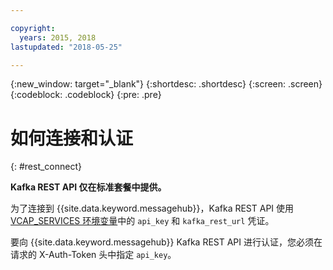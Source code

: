 ```yaml
---

copyright:
  years: 2015, 2018
lastupdated: "2018-05-25"

---
```


{:new_window: target="_blank"}
{:shortdesc: .shortdesc}
{:screen: .screen}
{:codeblock: .codeblock}
{:pre: .pre}

# 如何连接和认证
{: #rest_connect}

**Kafka REST API 仅在标准套餐中提供。**
<br/>

为了连接到 {{site.data.keyword.messagehub}}，Kafka REST API 使用 [VCAP_SERVICES 环境变量](/docs/services/EventStreams/eventstreams127.html)中的 <code>api_key</code> 和 <code>kafka_rest_url</code> 凭证。

要向 {{site.data.keyword.messagehub}} Kafka REST API 进行认证，您必须在请求的 X-Auth-Token 头中指定 <code>api_key</code>。
